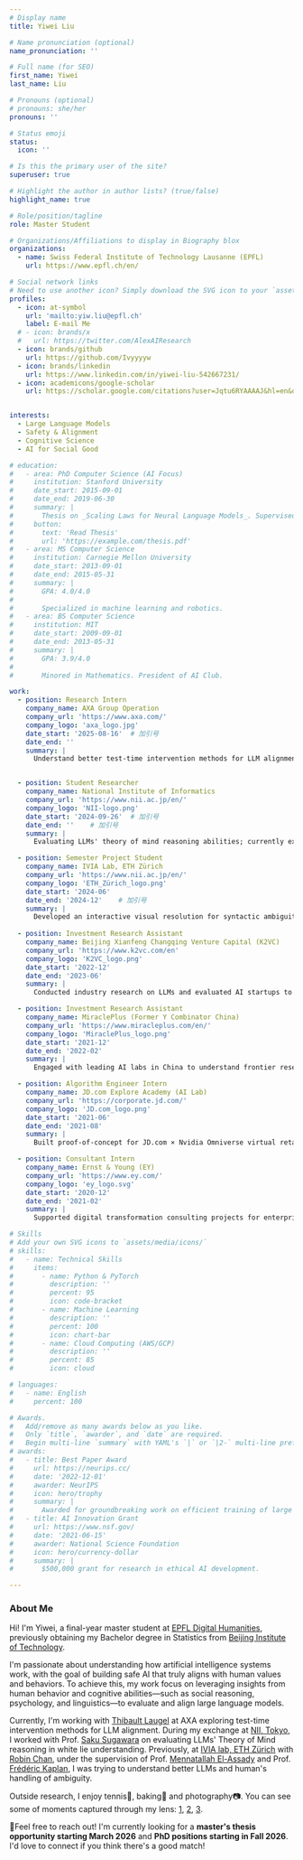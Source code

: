 ```yaml
---
# Display name
title: Yiwei Liu

# Name pronunciation (optional)
name_pronunciation: ''

# Full name (for SEO)
first_name: Yiwei
last_name: Liu

# Pronouns (optional)
# pronouns: she/her
pronouns: ''

# Status emoji
status:
  icon: ''

# Is this the primary user of the site?
superuser: true

# Highlight the author in author lists? (true/false)
highlight_name: true

# Role/position/tagline
role: Master Student

# Organizations/Affiliations to display in Biography blox
organizations:
  - name: Swiss Federal Institute of Technology Lausanne (EPFL)
    url: https://www.epfl.ch/en/

# Social network links
# Need to use another icon? Simply download the SVG icon to your `assets/media/icons/` folder.
profiles:
  - icon: at-symbol
    url: 'mailto:yiw.liu@epfl.ch'
    label: E-mail Me
  # - icon: brands/x
  #   url: https://twitter.com/AlexAIResearch
  - icon: brands/github
    url: https://github.com/Ivyyyyw
  - icon: brands/linkedin
    url: https://www.linkedin.com/in/yiwei-liu-542667231/
  - icon: academicons/google-scholar
    url: https://scholar.google.com/citations?user=Jqtu6RYAAAAJ&hl=en&oi=sra


interests:
  - Large Language Models
  - Safety & Alignment
  - Cognitive Science
  - AI for Social Good

# education:
#   - area: PhD Computer Science (AI Focus)
#     institution: Stanford University
#     date_start: 2015-09-01
#     date_end: 2019-06-30
#     summary: |
#       Thesis on _Scaling Laws for Neural Language Models_. Supervised by Prof. Andrew Ng. Published 5 papers in NeurIPS and ICML, with 2 best paper awards.
#     button:
#       text: 'Read Thesis'
#       url: 'https://example.com/thesis.pdf'
#   - area: MS Computer Science
#     institution: Carnegie Mellon University
#     date_start: 2013-09-01
#     date_end: 2015-05-31
#     summary: |
#       GPA: 4.0/4.0
#
#       Specialized in machine learning and robotics.
#   - area: BS Computer Science
#     institution: MIT
#     date_start: 2009-09-01
#     date_end: 2013-05-31
#     summary: |
#       GPA: 3.9/4.0
#
#       Minored in Mathematics. President of AI Club.

work:
  - position: Research Intern
    company_name: AXA Group Operation
    company_url: 'https://www.axa.com/'
    company_logo: 'axa_logo.jpg'
    date_start: '2025-08-16'  # 加引号
    date_end: ''
    summary: |
      Understand better test-time intervention methods for LLM alignment using interpretability tools like PatchScopes.


  - position: Student Researcher
    company_name: National Institute of Informatics
    company_url: 'https://www.nii.ac.jp/en/'
    company_logo: 'NII-logo.png'
    date_start: '2024-09-26'  # 加引号
    date_end: ''    # 加引号
    summary: |
      Evaluating LLMs' theory of mind reasoning abilities; currently exploring pragmatic reasoning methods to improve LLMs' clarification-seeking in ambiguous contexts.

  - position: Semester Project Student
    company_name: IVIA Lab, ETH Zürich
    company_url: 'https://www.nii.ac.jp/en/'
    company_logo: 'ETH_Zürich_logo.png'
    date_start: '2024-06'
    date_end: '2024-12'    # 加引号
    summary: |
      Developed an interactive visual resolution for syntactic ambiguity interpretation.
  
  - position: Investment Research Assistant
    company_name: Beijing Xianfeng Changqing Venture Capital (K2VC)
    company_url: 'https://www.k2vc.com/en'
    company_logo: 'K2VC_logo.png'
    date_start: '2022-12'
    date_end: '2023-06'
    summary: |
      Conducted industry research on LLMs and evaluated AI startups to support investment decisions.

  - position: Investment Research Assistant
    company_name: MiraclePlus (Former Y Combinator China) 
    company_url: 'https://www.miracleplus.com/en/'
    company_logo: 'MiraclePlus_logo.png'
    date_start: '2021-12'
    date_end: '2022-02'
    summary: |
      Engaged with leading AI labs in China to understand frontier research directions.

  - position: Algorithm Engineer Intern
    company_name: JD.com Explore Academy (AI Lab)
    company_url: 'https://corporate.jd.com/'
    company_logo: 'JD.com_logo.png'
    date_start: '2021-06'
    date_end: '2021-08'
    summary: |
      Built proof-of-concept for JD.com × Nvidia Omniverse virtual retailer using eye-tracking and ML for shelf optimization.

  - position: Consultant Intern
    company_name: Ernst & Young (EY)
    company_url: 'https://www.ey.com/'
    company_logo: 'ey_logo.svg'
    date_start: '2020-12'
    date_end: '2021-02'
    summary: |
      Supported digital transformation consulting projects for enterprise clients.

# Skills
# Add your own SVG icons to `assets/media/icons/`
# skills:
#   - name: Technical Skills
#     items:
#       - name: Python & PyTorch
#         description: ''
#         percent: 95
#         icon: code-bracket
#       - name: Machine Learning
#         description: ''
#         percent: 100
#         icon: chart-bar
#       - name: Cloud Computing (AWS/GCP)
#         description: ''
#         percent: 85
#         icon: cloud

# languages:
#   - name: English
#     percent: 100

# Awards.
#   Add/remove as many awards below as you like.
#   Only `title`, `awarder`, and `date` are required.
#   Begin multi-line `summary` with YAML's `|` or `|2-` multi-line prefix and indent 2 spaces below.
# awards:
#   - title: Best Paper Award
#     url: https://neurips.cc/
#     date: '2022-12-01'
#     awarder: NeurIPS
#     icon: hero/trophy
#     summary: |
#       Awarded for groundbreaking work on efficient training of large models.
#   - title: AI Innovation Grant
#     url: https://www.nsf.gov/
#     date: '2021-06-15'
#     awarder: National Science Foundation
#     icon: hero/currency-dollar
#     summary: |
#       $500,000 grant for research in ethical AI development.

---
```



### About Me
Hi! I'm Yiwei, a final-year master student at [EPFL Digital Humanities](https://www.epfl.ch/schools/cdh/research-2/dhi/), previously obtaining my Bachelor degree in Statistics from [Beijing Institute of Technology](https://english.bit.edu.cn/).

I'm passionate about understanding how artificial intelligence systems work, with the goal of building safe AI that truly aligns with human values and behaviors. To achieve this, my work focus on leveraging insights from human behavior and cognitive abilities—such as social reasoning, psychology, and linguistics—to evaluate and align large language models.

Currently, I'm working with [Thibault Laugel](https://scholar.google.com/citations?user=GAKJBJYAAAAJ&hl=en) at AXA exploring test-time intervention methods for LLM alignment. During my exchange at [NII, Tokyo](https://www.nii.ac.jp/en/), I worked with Prof. [Saku Sugawara](https://penzant.net/) on evaluating LLMs' Theory of Mind reasoning in white lie understanding. Previously, at [IVIA lab, ETH Zürich](https://ivia.ethz.ch/) with [Robin Chan](https://chanr0.github.io/), under the supervision of Prof. [Mennatallah El-Assady](https://el-assady.com/) and Prof. [Frédéric Kaplan](https://people.epfl.ch/frederic.kaplan?lang=en), I was trying to understand better LLMs and human's handling of ambiguity.

Outside research, I enjoy tennis🎾, baking🍰 and photography📷. You can see some of moments captured through my lens: [1](/uploads/photo1.JPG), [2](/uploads/photo2.JPG), [3](/uploads/photo3.JPG).

<div class="info-box">
<span class="info-icon">📢</span>Feel free to reach out! I'm currently looking for a <strong>master's thesis opportunity starting March 2026</strong> and <strong>PhD positions starting in Fall 2026</strong>. I'd love to connect if you think there's a good match!
</div>